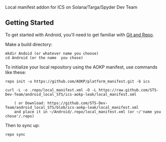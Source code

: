 Local manifest addon for ICS on Solana/Targa/Spyder Dev Team

Getting Started
---------------

To get started with Android, you'll need to get
familiar with [Git and Repo](http://source.android.com/download/using-repo).

Make a build directory:

	mkdir Andoid (or whatever name you choose)
	cd Android (or the name  you chose)
	

To initialize your local repository using the AOKP manifest, use commands like these:

    repo init -u https://github.com/AOKP/platform_manifest.git -b ics
    
    curl -L -o .repo/local_manifest.xml -O -L https://raw.github.com/STS-Dev-Team/android_local_STS/ics-aokp-leak/local_manifest.xml

    	( or Download: https://github.com/STS-Dev-Team/android_local_STS/blob/ics-aokp-leak/local_manifest.xml
		and place it in ~/Android/.repo/local_manifest.xml (or ~/'name you chose'/.repo)

Then to sync up:

    repo sync

